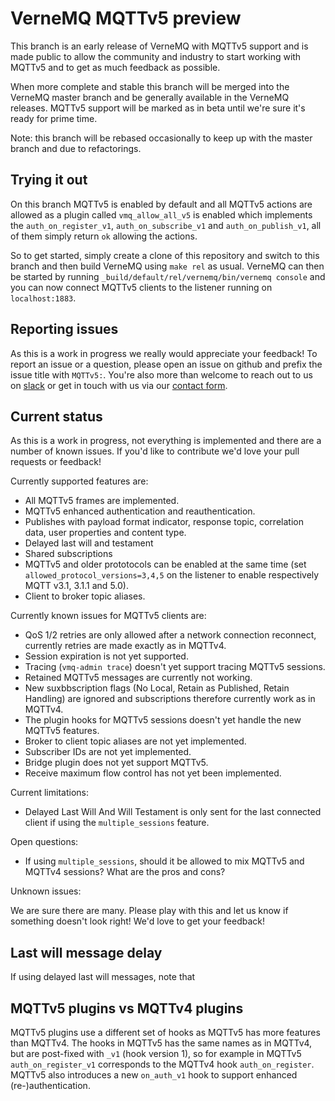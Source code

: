 # VerneMQ MQTTv5 preview

This branch is an early release of VerneMQ with MQTTv5 support and is made
public to allow the community and industry to start working with MQTTv5 and to
get as much feedback as possible.

When more complete and stable this branch will be merged into the VerneMQ master
branch and be generally available in the VerneMQ releases. MQTTv5 support will
be marked as in beta until we're sure it's ready for prime time.

Note: this branch will be rebased occasionally to keep up with the master branch
and due to refactorings.

## Trying it out

On this branch MQTTv5 is enabled by default and all MQTTv5 actions are allowed
as a plugin called `vmq_allow_all_v5` is enabled which implements the
`auth_on_register_v1`, `auth_on_subscribe_v1` and `auth_on_publish_v1`, all of
them simply return `ok` allowing the actions.

So to get started, simply create a clone of this repository and switch to this
branch and then build VerneMQ using `make rel` as usual. VerneMQ can then be
started by running `_build/default/rel/vernemq/bin/vernemq console` and you can
now connect MQTTv5 clients to the listener running on `localhost:1883`.

##  Reporting issues

As this is a work in progress we really would appreciate your feedback! To
report an issue or a question, please open an issue on github and prefix the
issue title with `MQTTv5:`. You're also more than welcome to reach out to us on
[slack](https://slack-invite.vernemq.com) or get in touch with us via our
[contact form](https://vernemq.com/services.html).

## Current status

As this is a work in progress, not everything is implemented and there are a
number of known issues. If you'd like to contribute we'd love your pull requests
or feedback!

Currently supported features are:

- All MQTTv5 frames are implemented.
- MQTTv5 enhanced authentication and reauthentication.
- Publishes with payload format indicator, response topic, correlation data,
  user properties and content type.
- Delayed last will and testament
- Shared subscriptions
- MQTTv5 and older prototocols can be enabled at the same time (set
  `allowed_protocol_versions=3,4,5` on the listener to enable respectively MQTT
  v3.1, 3.1.1 and 5.0).
- Client to broker topic aliases.

Currently known issues for MQTTv5 clients are:

- QoS 1/2 retries are only allowed after a network connection reconnect,
  currently retries are made exactly as in MQTTv4.
- Session expiration is not yet supported.
- Tracing (`vmq-admin trace`) doesn't yet support tracing MQTTv5 sessions.
- Retained MQTTv5 messages are currently not working.
- New suxbbscription flags (No Local, Retain as Published, Retain Handling) are
  ignored and subscriptions therefore currently work as in MQTTv4.
- The plugin hooks for MQTTv5 sessions doesn't yet handle the new MQTTv5
  features.
- Broker to client topic aliases are not yet implemented.
- Subscriber IDs are not yet implemented.
- Bridge plugin does not yet support MQTTv5.
- Receive maximum flow control has not yet been implemented.

Current limitations:

- Delayed Last Will And Will Testament is only sent for the last connected
  client if using the `multiple_sessions` feature.

Open questions:

- If using `multiple_sessions`, should it be allowed to mix MQTTv5 and MQTTv4
  sessions? What are the pros and cons?

Unknown issues:

We are sure there are many. Please play with this and let us know if something
doesn't look right! We'd love to get your feedback!

## Last will message delay

If using delayed last will messages, note that

## MQTTv5 plugins vs MQTTv4 plugins

MQTTv5 plugins use a different set of hooks as MQTTv5 has more features than
MQTTv4. The hooks in MQTTv5 has the same names as in MQTTv4, but are post-fixed
with `_v1` (hook version 1), so for example in MQTTv5 `auth_on_register_v1`
corresponds to the MQTTv4 hook `auth_on_register`. MQTTv5 also introduces a new
`on_auth_v1` hook to support enhanced (re-)authentication.

